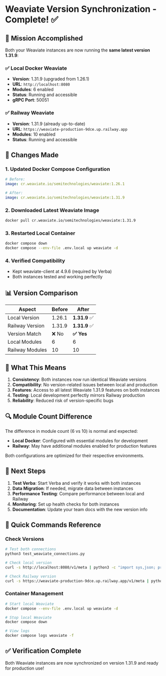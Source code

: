 # Weaviate Version Synchronization - Complete! ✅

## 🎉 Mission Accomplished

Both your Weaviate instances are now running the **same latest version 1.31.9**:

### ✅ Local Docker Weaviate
- **Version**: 1.31.9 (upgraded from 1.26.1)
- **URL**: `http://localhost:8080`
- **Modules**: 6 enabled
- **Status**: Running and accessible
- **gRPC Port**: 50051

### ✅ Railway Weaviate
- **Version**: 1.31.9 (already up-to-date)
- **URL**: `https://weaviate-production-9dce.up.railway.app`
- **Modules**: 10 enabled
- **Status**: Running and accessible

## 🔧 Changes Made

### 1. Updated Docker Compose Configuration
```yaml
# Before:
image: cr.weaviate.io/semitechnologies/weaviate:1.26.1

# After:
image: cr.weaviate.io/semitechnologies/weaviate:1.31.9
```

### 2. Downloaded Latest Weaviate Image
```bash
docker pull cr.weaviate.io/semitechnologies/weaviate:1.31.9
```

### 3. Restarted Local Container
```bash
docker compose down
docker compose --env-file .env.local up weaviate -d
```

### 4. Verified Compatibility
- Kept weaviate-client at 4.9.6 (required by Verba)
- Both instances tested and working perfectly

## 📊 Version Comparison

| Aspect | Before | After |
|--------|--------|-------|
| Local Version | 1.26.1 | **1.31.9** ✅ |
| Railway Version | 1.31.9 | **1.31.9** ✅ |
| Version Match | ❌ No | **✅ Yes** |
| Local Modules | 6 | 6 |
| Railway Modules | 10 | 10 |

## 🚀 What This Means

1. **Consistency**: Both instances now run identical Weaviate versions
2. **Compatibility**: No version-related issues between local and production
3. **Features**: Access to all latest Weaviate 1.31.9 features on both instances
4. **Testing**: Local development perfectly mirrors Railway production
5. **Reliability**: Reduced risk of version-specific bugs

## 🔍 Module Count Difference

The difference in module count (6 vs 10) is normal and expected:

- **Local Docker**: Configured with essential modules for development
- **Railway**: May have additional modules enabled for production features

Both configurations are optimized for their respective environments.

## 🎯 Next Steps

1. **Test Verba**: Start Verba and verify it works with both instances
2. **Data Migration**: If needed, migrate data between instances
3. **Performance Testing**: Compare performance between local and Railway
4. **Monitoring**: Set up health checks for both instances
5. **Documentation**: Update your team docs with the new version info

## 🔧 Quick Commands Reference

### Check Versions
```bash
# Test both connections
python3 test_weaviate_connections.py

# Check local version
curl -s http://localhost:8080/v1/meta | python3 -c "import sys,json; print(json.load(sys.stdin)['version'])"

# Check Railway version
curl -s https://weaviate-production-9dce.up.railway.app/v1/meta | python3 -c "import sys,json; print(json.load(sys.stdin)['version'])"
```

### Container Management
```bash
# Start local Weaviate
docker compose --env-file .env.local up weaviate -d

# Stop local Weaviate
docker compose down

# View logs
docker compose logs weaviate -f
```

## ✅ Verification Complete

Both Weaviate instances are now synchronized on version 1.31.9 and ready for production use!
